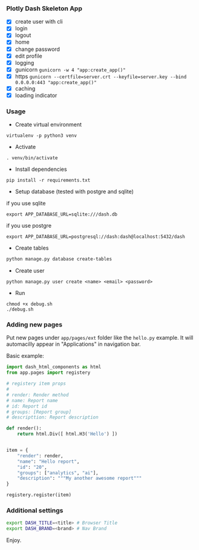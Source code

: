 ### Plotly Dash Skeleton App


- [x] create user with cli
- [x] login
- [x] logout
- [x] home
- [x] change password
- [x] edit profile
- [x] logging
- [x] gunicorn `gunicorn -w 4 "app:create_app()"`
- [x] https `gunicorn --certfile=server.crt --keyfile=server.key --bind 0.0.0.0:443 "app:create_app()"`
- [x] caching
- [x] loading indicator

### Usage

- Create virtual environment
```
virtualenv -p python3 venv
```

- Activate
```
. venv/bin/activate
```

- Install dependencies
```
pip install -r requirements.txt
```

- Setup database (tested with postgre and sqlite)

if you use sqlite
```
export APP_DATABASE_URL=sqlite:///dash.db
```
if you use postgre
```
export APP_DATABASE_URL=postgresql://dash:dash@localhost:5432/dash
```

- Create tables
```sh
python manage.py database create-tables
```

- Create user
```
python manage.py user create <name> <email> <password>
```

- Run
```
chmod +x debug.sh
./debug.sh
```


### Adding new pages

Put new pages under `app/pages/ext` folder like the `hello.py` example.
It will automacilly appear in "Applications" in navigation bar.

Basic example:

```py
import dash_html_components as html
from app.pages import registery

# registery item props
#
# render: Render method
# name: Report name
# id: Report id
# groups: [Report group]
# descripttion: Report description

def render():
    return html.Div([ html.H3('Hello') ])


item = {
    "render": render,
    "name": "Hello report",
    "id": "20",
    "groups": ["analytics", "ai"],
    "description": """My another awesome report"""
}

registery.register(item)
```

### Additional settings

```sh
export DASH_TITLE=<title> # Browser Title
export DASH_BRAND=<brand> # Nav Brand
```

Enjoy.